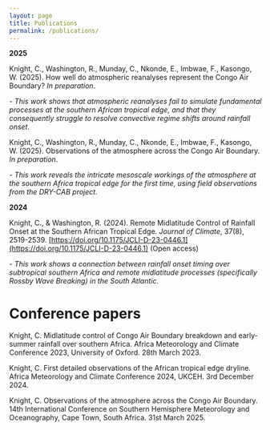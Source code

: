 ```yaml
---
layout: page
title: Publications
permalink: /publications/
---
```


**2025**

Knight, C., Washington, R., Munday, C., Nkonde, E., Imbwae, F., Kasongo, W. (2025). How well do atmospheric reanalyses represent the Congo Air Boundary? *In preparation*.

*- This work shows that atmospheric reanalyses fail to simulate fundamental processes at the southern African tropical edge, and that they consequently struggle to resolve convective regime shifts around rainfall onset.*


Knight, C., Washington, R., Munday, C., Nkonde, E., Imbwae, F., Kasongo, W. (2025). Observations of the atmosphere across the Congo Air Boundary. *In preparation*.

*- This work reveals the intricate mesoscale workings of the atmosphere at the southern Africa tropical edge for the first time, using field observations from the DRY-CAB project.*

**2024**

Knight, C., & Washington, R. (2024). Remote Midlatitude Control of Rainfall Onset at the Southern African Tropical Edge. *Journal of Climate*, 37(8), 2519-2539. [https://doi.org/10.1175/JCLI-D-23-0446.1](https://doi.org/10.1175/JCLI-D-23-0446.1) (Open access)

*- This work shows a connection between rainfall onset timing over subtropical southern Africa and remote midlatitude processes (specifically Rossby Wave Breaking) in the South Atlantic.*

# Conference papers

Knight, C. Midlatitude control of Congo Air Boundary breakdown and early-summer rainfall over southern Africa. Africa Meteorology and Climate Conference 2023, University of Oxford. 28th March 2023.

Knight, C. First detailed observations of the African tropical edge dryline. Africa Meteorology and Climate Conference 2024, UKCEH. 3rd December 2024.

Knight, C. Observations of the atmosphere across the Congo Air Boundary. 14th International Conference on Southern Hemisphere Meteorology and Oceanography, Cape Town, South Africa. 31st March 2025.




